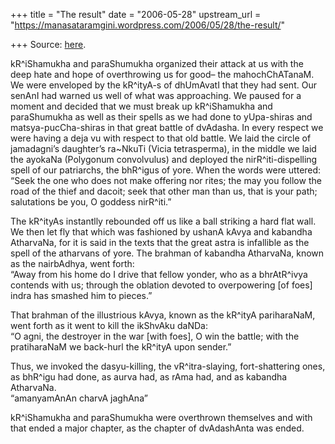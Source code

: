 +++
title = "The result"
date = "2006-05-28"
upstream_url = "https://manasataramgini.wordpress.com/2006/05/28/the-result/"

+++
Source: [here](https://manasataramgini.wordpress.com/2006/05/28/the-result/).

kR^iShamukha and paraShumukha organized their attack at us with the deep
hate and hope of overthrowing us for good– the mahochChATanaM. We were
enveloped by the kR^ityA-s of dhUmAvatI that they had sent. Our senAnI
had warned us well of what was approaching. We paused for a moment and
decided that we must break up kR^iShamukha and paraShumukha as well as
their spells as we had done to yUpa-shiras and matsya-pucCha-shiras in
that great battle of dvAdasha. In every respect we were having a deja vu
with respect to that old battle. We laid the circle of jamadagni’s
daughter’s ra\~NkuTi (Vicia tetrasperma), in the middle we laid the
ayokaNa (Polygonum convolvulus) and deployed the nirR^iti-dispelling
spell of our patriarchs, the bhR^igus of yore. When the words were
uttered: “Seek the one who does not make offering nor rites; the may you
follow the road of the thief and dacoit; seek that other man than us,
that is your path; salutations be you, O goddess nirR^iti.”  
  
The kR^ityAs instantlly rebounded off us like a ball striking a hard
flat wall. We then let fly that which was fashioned by ushanA kAvya and
kabandha AtharvaNa, for it is said in the texts that the great astra is
infallible as the spell of the atharvans of yore. The brahman of
kabandha AtharvaNa, known as the nairbAdhya, went forth:  
“Away from his home do I drive that fellow yonder, who as a bhrAtR^ivya
contends with us; through the oblation devoted to overpowering \[of
foes\] indra has smashed him to pieces.”

That brahman of the illustrious kAvya, known as the kR^ityA pariharaNaM,
went forth as it went to kill the ikShvAku daNDa:  
“O agni, the destroyer in the war \[with foes\], O win the battle; with
the pratiharaNaM we back-hurl the kR^ityA upon sender.”

Thus, we invoked the dasyu-killing, the vR^itra-slaying, fort-shattering
ones, as bhR^igu had done, as aurva had, as rAma had, and as kabandha
AtharvaNa.  
“amanyamAnAn charvA jaghAna”

kR^iShamukha and paraShumukha were overthrown themselves and with that
ended a major chapter, as the chapter of dvAdashAnta was ended.  

